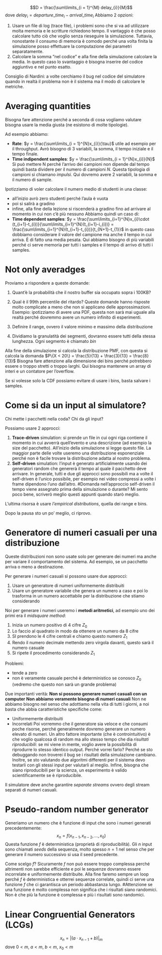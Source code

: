 $$D = \frac{\sum\limits_{i = 1}^{M} delay_{i}}{M}$$
dove $delay_{i}= departure\_time_{i} - arrival\_time_{i}$ 
Abbiamo 2 opzioni:
1. Usare un file di log (trace file), i problemi sono che si va ad utilizzare molta memoria e le scritture richiedono tempo. Il vantaggio è che posso calcolare tutto ciò che voglio senza rieseguire la simulazione. Tuttavia, nonostante il consumo di memoria è comodo perché una volta finita la simulazione posso effettuare la computazione dei parametri separatamente.
2. Calcolare la somma ”nel codice” e alla fine della simulazione calcolare la media. In questo caso lo svantaggio è bisogna inserire del codice aggiuntivo e nel punto esatto. 

Consiglio di Nardini: a volte cerchiamo il bug nel codice del simulatore quando in realtà il problema non è il sistema ma il modo di calcolare le metriche. 

# Averaging quantities

Bisogna fare attenzione perché a seconda di cosa vogliamo valutare bisogna usare la media giusta (ne esistono di molte tipologie).

Ad esempio abbiamo:
- **Rate**: $y = \frac{\sum\limits_{i = 1}^{N}x_{i}}{\tau}$ utile ad esempio per il throughput. Avrò bisogno di 3 variabili, la somma, il tempo iniziale e il tempo finale. 
- **Time indipendent samples**: $y = \frac{\sum\limits_{i = 1}^{N}x_{i}}{N}$ Si può mettere N perché l’arrivo dei campioni non dipende dal tempo quindi basta dividere per il numero di campioni $N$. Questa tipologia di campioni si chiamano *impulsi*. Qui dovremo avere 2 variabili, la somma e il numero di sample.

Ipotizziamo di voler calcolare il numero medio di studenti in una classe:
- all’inizio avrò zero studenti perché l’aula è vuota
- poi si salirà a gradino
- infine, alla fine della lezione si riscenderà a gradino fino ad arrivare al momento in cui non c’è più nessuno
Abbiamo quindi un caso di:
- **Time dependent samples**: $y = \frac{\sum\limits_{i=1}^{N}x_{i}\cdot (t_{i+1}-t_{i})}{\sum\limits_{i=1}^{N}(t_{i+1}-i_{i})} = \frac{\sum\limits_{i=1}^{N}(t_{i+1}-t_{i})}{t_{N+1}-t_{1}}$ in questo caso dobbiamo considerare il valore del campione ma anche il tempo in cui arriva. È di fatto una media pesata. Qui abbiamo bisogno di più variabili perché ci serve memoria per tutti i samples e il tempo di arrivo di tutti i samples. 

# Not only averadges

Proviamo a rispondere a queste domande: 
1. Quant’è la probabilità che il nostro buffer sia occupato sopra i 100KB?
2. Qual è il 99th percentile del ritardo?
Queste domande hanno risposte molto complicate a meno che non si applicano delle approssimazioni. 
Esempio: ipotizziamo di avere una PDF, questa non sarà mai uguale alla realtà perché dovremmo avere un numero infinito di esperimenti. 

1. Definire il range, ovvero il valore minimo e massimo della distribuzione 
2. Dividiamo la granulatità dei segmenti, dovranno essere tutti della stessa lunghezza. Ogni segmento è chiamato *bin*

Alla fine della simulazione si calcola la distribuzione PMF, con questa si calcola la domanda $P\{X < 20\} = \frac{5}{13} + \frac{3}{13} = \frac{8}{13}$
Bisogna fare attenzione alla dimensione dei bins perché potrebbero essere o troppo stretti o troppo larghi. 
Qui bisogna mantenere un array di interi e un contatore per l’overflow. 

Se si volesse solo la CDF possiamo evitare di usare i bins, basta salvare i samples. 

# Come si da un input al simulatore?

Chi mette i pacchetti nella coda? Chi da gli input?

Possiamo usare 2 approcci:
1. **Trace-driven** simulation: si prende un file in cui ogni riga contiene il momento in cui avverrà quell’evento e una descrizione (ad esempio la size del pacchetto). All’inizio della simulazione si legge questo file. La maggior parte delle volte useremo una distribuzione esponenziale perché non è facile trovare la distribuzione adatta al nostro problema. 
2. **Self-driven** simulation: l’input è generato artificialmente usando dei generatori random che genererà il tempo al quale il pacchetto deve arrivare. 
In generale, tutti e due gli approcci sono possibili ma a volte il self-driven è l’unico possibile, per esempio nei video compressi a volte i frame dipendono l’uno dall’altro.
#Domanda nell’approccio self-driven il tempo viene assegnato prima della simulazione o durante? 
Mi sento poco bene, scriverò meglio questi appunti quando starò meglio. 

L’ultima risorsa è usare *l’empirical distributions*, quella dei range e bins. 

Dopo la pausa sto un po’ meglio, ci riprovo.
# Generatore di numeri casuali per una distribuzione

Queste distribuzioni non sono usate solo per generare dei numeri ma anche per variare il comportamento del sistema.
Ad esempio, se un pacchetto arriva o meno a destinazione. 

Per generare i numeri casuali si possono usare due approcci:
1. Usare un generatore di numeri uniformemente distribuiti
2. Usare un generatore variabile che genera un numero a caso e poi lo trasforma in un numero accettabile per la distribuzione che stiamo considerando

Noi per generare i numeri useremo i **metodi aritmetici**, ad esempio uno dei primi era il *midsquare method*:
1. Inizia un numero positivo di 4 cifre $Z_{0}$
2. Lo faccio al quadrato in modo da ottenere un numero da 8 cifre 
3. SI prendono le 4 cifre centrali e chiamo questo numero $Z_1$
4. Rendo il numero decimale mettendo zero virgola davanti, questo sarà il numero casuale 
5. Si ripete il procedimento considerando $Z_1$

Problemi: 
- tende a zero 
- non è veramente casuale perché è deterministico se conosco $Z_0$ (vedremo che questo non sarà un grande problema)

Due importanti verità:
**Non si possono generare numeri casuali con un computer**
**Non abbiamo veramente bisogno di numeri casuali**
Non ne abbiamo bisogno nel senso che adottiamo nella vita di tutti i giorni, a noi basta che abbia caratteristiche specifiche come:
- Uniformemente distribuiti 
- Incorrelati 
Poi vorremmo che il generatore sia veloce e che consumi poche risorse, perché generalmente dovremo generare un numero elevato di numeri. 
Un altro fattore importante (che è controintuitivo) è che voglio qualcosa di random ma allo stesso tempo che dia *risultati riproducibili*: se mi viene in mente, voglio avere la possibilità di riprodurre lo stesso identico output. Perché vorrei farlo? Perché se sto debuggando non troverei il bug se i risultati della simulazione cambiano. Inoltre, se sto valutando due algoritmi differenti per il sistema devo testarli con gli stessi input per valutarli al meglio. Infine, bisogna che siano riproducibili per la scienza, un esperimento è valido scientificamente se è riproducibile. 

Il simulatore deve anche garantire *separate streams* ovvero degli stream separati di numeri casuali. 

# Pseudo-random number generator

Generiamo un numero che è funzione di input che sono i numeri generati precedentemente:
$$x_{n}= f(x_{n-1}, x_{n-2},…, x_{0})$$
Questa funzione $f$ è deterministica (proprietà di riproducibilità).
Gli $n$ input sono chiamati *seeds* della sequenza, molto spesso $n = 1$ nel senso che per generare il numero successivo si usa il seed precedente. 

Come scelgo $f$? Sicuramente $f$ non può essere troppo complessa perché altrimenti non sarebbe efficiente e poi le sequenze dovranno essere incorrelate e uniformemente distribuite.
Alla fine faremo sempre un loop perché $f$ è deterministica e otterrei sequenze correlate, quindi ci serve una funzione $f$ che ci garantisca un periodo abbastanza lungo. 
#Attenzione se una funzione è molto complessa non significa che i risultati siano randomici. Non è che più la funzione è complessa e più i risultati sono randomici. 

# Linear Congruential Generators (LCGs)

$$x_{n}= |(a\cdot x_{n-1}+b)|_{m}$$
dove $0 < m$, $a < m$, $b < m$, $x_{0}< m$

